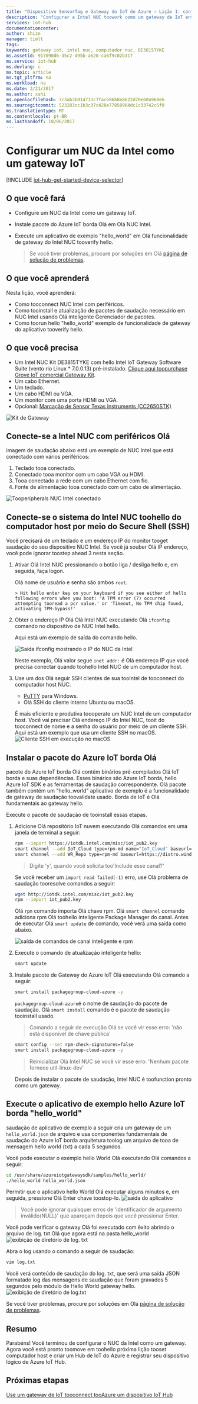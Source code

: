 ```yaml
---
title: "Dispositivo SensorTag e Gateway do IoT do Azure – Lição 1: configurar NUC da Intel | Microsoft Docs"
description: "Configurar a Intel NUC toowork como um gateway de IoT entre um sensor e informações sobre o Azure IoT Hub toocollect sensor e enviá-lo tooIoT Hub."
services: iot-hub
documentationcenter: 
author: shizn
manager: timlt
tags: 
keywords: gateway iot, intel nuc, computador nuc, DE3815TYKE
ms.assetid: 917090d6-35c2-495b-a620-ca6f9c02b317
ms.service: iot-hub
ms.devlang: c
ms.topic: article
ms.tgt_pltfrm: na
ms.workload: na
ms.date: 3/21/2017
ms.author: xshi
ms.openlocfilehash: 7c3ab3b014713c7facb86b8e8622d70e60a960e6
ms.sourcegitcommit: 523283cc1b3c37c428e77850964dc1c33742c5f0
ms.translationtype: MT
ms.contentlocale: pt-BR
ms.lasthandoff: 10/06/2017
---
```

# <a name="set-up-intel-nuc-as-an-iot-gateway"></a>Configurar um NUC da Intel como um gateway IoT
[!INCLUDE [iot-hub-get-started-device-selector](../../includes/iot-hub-get-started-device-selector.md)]

## <a name="what-you-will-do"></a>O que você fará

- Configure um NUC da Intel como um gateway IoT.
- Instale pacote do Azure IoT borda Olá em Olá NUC Intel.
- Execute um aplicativo de exemplo "hello_world" em Olá funcionalidade de gateway do Intel NUC tooverify hello.

  > Se você tiver problemas, procure por soluções em Olá [página de solução de problemas](iot-hub-gateway-kit-c-troubleshooting.md).

## <a name="what-you-will-learn"></a>O que você aprenderá

Nesta lição, você aprenderá:

- Como tooconnect NUC Intel com periféricos.
- Como tooinstall e atualização de pacotes de saudação necessário em NUC Intel usando Olá inteligente Gerenciador de pacotes.
- Como toorun hello "hello_world" exemplo de funcionalidade de gateway do aplicativo tooverify hello.

## <a name="what-you-need"></a>O que você precisa

- Um Intel NUC Kit DE3815TYKE com hello Intel IoT Gateway Software Suite (vento rio Linux * 7.0.0.13) pré-instalado. [Clique aqui toopurchase Grove IoT comercial Gateway Kit](https://www.seeedstudio.com/Grove-IoT-Commercial-Gateway-Kit-p-2724.html).
- Um cabo Ethernet.
- Um teclado.
- Um cabo HDMI ou VGA.
- Um monitor com uma porta HDMI ou VGA.
- Opcional: [Marcação de Sensor Texas Instruments (CC2650STK)](http://www.ti.com/tool/cc2650stk)

![Kit de Gateway](media/iot-hub-gateway-kit-lessons/lesson1/kit.png)

## <a name="connect-intel-nuc-with-hello-peripherals"></a>Conecte-se a Intel NUC com periféricos Olá

imagem de saudação abaixo está um exemplo de NUC Intel que está conectado com vários periféricos:

1. Teclado tooa conectado.
2. Conectado tooa monitor com um cabo VGA ou HDMI.
3. Tooa conectado a rede com um cabo Ethernet com fio.
4. Fonte de alimentação tooa conectado com um cabo de alimentação.

![Tooperipherals NUC Intel conectado](media/iot-hub-gateway-kit-lessons/lesson1/nuc.png)

## <a name="connect-toohello-intel-nuc-system-from-host-computer-via-secure-shell-ssh"></a>Conecte-se o sistema do Intel NUC toohello do computador host por meio do Secure Shell (SSH)

Você precisará de um teclado e um endereço IP do monitor tooget saudação do seu dispositivo NUC Intel. Se você já souber Olá IP endereço, você pode ignorar toostep ahead 3 nesta seção.

1. Ativar Olá Intel NUC pressionando o botão liga / desliga hello e, em seguida, faça logon.

   Olá nome de usuário e senha são ambos `root`.

       > Hit hello enter key on your keyboard if you see either of hello following errors when you boot: 'A TPM error (7) occurred attempting tooread a pcr value.' or 'Timeout, No TPM chip found, activating TPM-bypass!'

2. Obter o endereço IP Olá Olá Intel NUC executando Olá `ifconfig` comando no dispositivo de NUC Intel hello.

   Aqui está um exemplo de saída do comando hello.

   ![Saída ifconfig mostrando o IP do NUC da Intel](media/iot-hub-gateway-kit-lessons/lesson1/ifconfig.png)

   Neste exemplo, Olá valor segue `inet addr:` é Olá endereço IP que você precisa conectar quando toohello Intel NUC de um computador host.

3. Use um dos Olá seguir SSH clientes de sua tooIntel de tooconnect do computador host NUC.

    - [PuTTY](http://www.putty.org/) para Windows.
    - Olá SSH do cliente interno Ubuntu ou macOS.

   É mais eficiente e produtiva toooperate um NUC Intel de um computador host. Você vai precisar Olá endereço IP do Intel NUC, tooit do tooconnect de nome e a senha do usuário por meio de um cliente SSH. Aqui está um exemplo que usa um cliente SSH no macOS.
   ![Cliente SSH em execução no macOS](media/iot-hub-gateway-kit-lessons/lesson1/ssh.png)

## <a name="install-hello-azure-iot-edge-package"></a>Instalar o pacote do Azure IoT borda Olá

pacote do Azure IoT borda Olá contém binários pré-compilados Olá IoT borda e suas dependências. Esses binários são Azure IoT borda, hello Azure IoT SDK e as ferramentas de saudação correspondente. Olá pacote também contém um "hello_world" aplicativo de exemplo é a funcionalidade de gateway de saudação toovalidate usado. Borda de IoT é Olá fundamentais ao gateway hello. 

Execute o pacote de saudação de tooinstall essas etapas.

1. Adicione Olá repositório IoT nuvem executando Olá comandos em uma janela de terminal a seguir:

   ```bash
   rpm --import https://iotdk.intel.com/misc/iot_pub2.key
   smart channel --add IoT_Cloud type=rpm-md name="IoT_Cloud" baseurl=http://iotdk.intel.com/repos/iot-cloud/wrlinux7/rcpl13/ -y
   smart channel --add WR_Repo type=rpm-md baseurl=https://distro.windriver.com/release/idp-3-xt/public_feeds/WR-IDP-3-XT-Intel-Baytrail-public-repo/RCPL13/corei7_64/
   ```

   > Digite 'y', quando você solicita too'Include esse canal?'
   
   Se você receber um `import read failed(-1)` erro, use Olá problema de saudação tooresolve comandos a seguir:
   ```bash
   wget http://iotdk.intel.com/misc/iot_pub2.key 
   rpm --import iot_pub2.key  
   ```

   Olá `rpm` comando importa Olá chave rpm. Olá `smart channel` comando adiciona rpm Olá toohello inteligente Package Manager do canal. Antes de executar Olá `smart update` de comando, você verá uma saída como abaixo.

   ![saída de comandos de canal inteligente e rpm](media/iot-hub-gateway-kit-lessons/lesson1/rpm_smart_channel.png)

2. Execute o comando de atualização inteligente hello:

   ```bash
   smart update
   ```

3. Instale pacote de Gateway do Azure IoT Olá executando Olá comando a seguir:

   ```bash
   smart install packagegroup-cloud-azure -y
   ```

   `packagegroup-cloud-azure`é o nome de saudação do pacote de saudação. Olá `smart install` comando é o pacote de saudação tooinstall usado.

    > Comando a seguir de execução Olá se você vir esse erro: 'não está disponível de chave pública'

    ```bash
    smart config --set rpm-check-signatures=false
    smart install packagegroup-cloud-azure -y
    ```
    > Reinicializar Olá Intel NUC se você vir esse erro: 'Nenhum pacote fornece util-linux-dev'

   Depois de instalar o pacote de saudação, Intel NUC é toofunction pronto como um gateway.

## <a name="run-hello-azure-iot-edge-helloworld-sample-application"></a>Execute o aplicativo de exemplo hello Azure IoT borda "hello_world"

saudação de aplicativo de exemplo a seguir cria um gateway de um `hello_world.json` de arquivo e usa componentes fundamentais de saudação do Azure IoT borda arquitetura toolog um arquivo de tooa de mensagem hello world (txt) a cada 5 segundos.

Você pode executar o exemplo hello World Olá executando Olá comandos a seguir:

```bash
cd /usr/share/azureiotgatewaysdk/samples/hello_world/
./hello_world hello_world.json
```

Permitir que o aplicativo hello World Olá executar alguns minutos e, em seguida, pressione Olá Enter chave toostop-lo.
![saída do aplicativo](media/iot-hub-gateway-kit-lessons/lesson1/hello_world.png)

> Você pode ignorar quaisquer erros de 'identificador de argumento inválido(NULL)' que apareçam depois que você pressionar Enter.

Você pode verificar o gateway Olá foi executado com êxito abrindo o arquivo de log. txt Olá que agora está na pasta hello_world ![exibição de diretório de log. txt](media/iot-hub-gateway-kit-lessons/lesson1/logtxtdir.png)

Abra o log usando o comando a seguir de saudação:

```bash
vim log.txt
```

Você verá conteúdo de saudação do log. txt, que será uma saída JSON formatado log das mensagens de saudação que foram gravados 5 segundos pelo módulo de Hello World gateway hello.
![exibição de diretório de log.txt](media/iot-hub-gateway-kit-lessons/lesson1/logtxtview.png)

Se você tiver problemas, procure por soluções em Olá [página de solução de problemas](iot-hub-gateway-kit-c-troubleshooting.md).

## <a name="summary"></a>Resumo

Parabéns! Você terminou de configurar o NUC da Intel como um gateway. Agora você está pronto toomove em toohello próxima lição tooset computador host e criar um Hub de IoT do Azure e registrar seu dispositivo lógico de Azure IoT Hub.

## <a name="next-steps"></a>Próximas etapas
[Use um gateway de IoT tooconnect tooAzure um dispositivo IoT Hub](iot-hub-gateway-kit-c-iot-gateway-connect-device-to-cloud.md)

